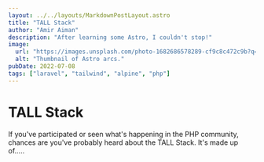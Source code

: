 ```yaml
---
layout: ../../layouts/MarkdownPostLayout.astro
title: "TALL Stack"
author: "Amir Aiman"
description: "After learning some Astro, I couldn't stop!"
image:
  url: "https://images.unsplash.com/photo-1682686578289-cf9c8c472c9b?q=80&w=870&auto=format&fit=crop&ixlib=rb-4.0.3&ixid=M3wxMjA3fDF8MHxwaG90by1wYWdlfHx8fGVufDB8fHx8fA%3D%3D"
  alt: "Thumbnail of Astro arcs."
pubDate: 2022-07-08
tags: ["laravel", "tailwind", "alpine", "php"]
---
```


# TALL Stack

If you've participated or seen what's happening in the PHP community, chances
are you've probably heard about the TALL Stack. It's made up of.....
